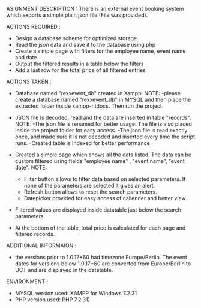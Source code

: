 ASIGNMENT DESCRIPTION : 
There is an external event booking system which exports a simple plain json file (File was provided).

ACTIONS REQUIRED :
- Design a database scheme for optimized storage
- Read the json data and save it to the database using php
- Create a simple page with filters for the employee name, event name and date
- Output the filtered results in a table below the filters
- Add a last row for the total price of all filtered entries

ACTIONS TAKEN : 
- Database named "rexxevent_db" created in Xampp.
	NOTE: 
	-please create a database named "rexxevent_db" in MYSQL and then place the extracted folder inside xampp-htdocs. Then run the project.

- JSON file is decoded, read and the data are inserted in table "records".
	NOTE: 
	-The json file is renamed for better usage. The file is also placed inside the project folder for easy access.
	-The json file is read exactly once, and made sure it is not decoded and inserted every time the script runs.
	-Created table is Indexed for better performance

- Created a simple page which shows all the data listed. The data can be custom filtered using fields "employee name" , "event name", "event date".
	NOTE: 
	- Filter button allows to filter data based on selected parameters. If none of the parameters are selected it gives an alert.
	- Refresh button allows to reset the search parameters.
	- Datepicker provided for easy access of callender and better view.

- Filtered values are displayed inside datatable just below the search parameters.

- At the bottom of the table, total price is calculated for each page and filtered records.

ADDITIONAL INFORMAION :
- the versions prior to 1.0.17+60 had timezone Europe/Berlin. The event dates for versions below 1.0.17+60 are converted from Europe/Berlin to UCT and are displayed in the datatable.

ENVIRONMENT :
- MYSQL version used: XAMPP for Windows 7.2.31 
- PHP version used: PHP 7.2.31)

